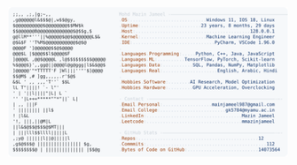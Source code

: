 <picture>
  <source srcset="https://raw.githubusercontent.com/mmazinjameel/mmazinjameel/main/dark_mode.svg?v=1754196006" media="(prefers-color-scheme: dark)">
  <img src="https://raw.githubusercontent.com/mmazinjameel/mmazinjameel/main/light_mode.svg?v=1754196006">
</picture>
